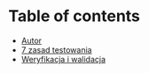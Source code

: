 # Table of contents

* [Autor](README.md)
* [7 zasad testowania](7-zasad-testowania.md)
* [Weryfikacja i walidacja](weryfikacja-i-walidacja.md)

